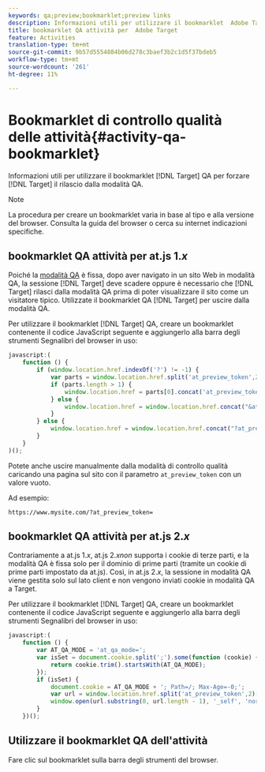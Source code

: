 ```yaml
---
keywords: qa;preview;bookmarklet;preview links
description: Informazioni utili per utilizzare il bookmarklet  Adobe Target QA per forzare Target a rilasciarvi dalla modalità QA.
title: bookmarklet QA attività per  Adobe Target
feature: Activities
translation-type: tm+mt
source-git-commit: 9b57d5554884b06d278c3baef3b2c1d5f37bdeb5
workflow-type: tm+mt
source-wordcount: '261'
ht-degree: 11%

---
```



# Bookmarklet di controllo qualità delle attività{#activity-qa-bookmarklet}

Informazioni utili per utilizzare il bookmarklet [!DNL Target] QA per forzare [!DNL Target] il rilascio dalla modalità QA.

>[!NOTE]
>
>La procedura per creare un bookmarklet varia in base al tipo e alla versione del browser. Consulta la guida del browser o cerca su internet indicazioni specifiche.

## bookmarklet QA attività per at.js 1.*x*

Poiché la [modalità QA](/help/c-activities/c-activity-qa/activity-qa.md) è fissa, dopo aver navigato in un sito Web in modalità QA, la sessione [!DNL Target] deve scadere oppure è necessario che [!DNL Target] rilasci dalla modalità QA prima di poter visualizzare il sito come un visitatore tipico. Utilizzate il bookmarklet QA [!DNL Target] per uscire dalla modalità QA.

Per utilizzare il bookmarklet [!DNL Target] QA, creare un bookmarklet contenente il codice JavaScript seguente e aggiungerlo alla barra degli strumenti Segnalibri del browser in uso:

```javascript
javascript:(
    function () {
        if (window.location.href.indexOf('?') != -1) {
            var parts = window.location.href.split('at_preview_token',2);
            if (parts.length > 1) {
                window.location.href = parts[0].concat('at_preview_token=');
            } else {
                window.location.href = window.location.href.concat("&at_preview_token=")
            }
        } else {
            window.location.href = window.location.href.concat("?at_preview_token=")
        }
    }
)();
```

Potete anche uscire manualmente dalla modalità di controllo qualità caricando una pagina sul sito con il parametro `at_preview_token` con un valore vuoto.

Ad esempio:

`https://www.mysite.com/?at_preview_token=`

## bookmarklet QA attività per at.js 2.*x*

Contrariamente a at.js 1.*x*, at.js 2.*xnon* supporta i cookie di terze parti, e la modalità QA è fissa solo per il dominio di prime parti (tramite un cookie di prime parti impostato da at.js). Così, in at.js 2.*x*, la sessione in modalità QA viene gestita solo sul lato client e non vengono inviati cookie in modalità QA a Target.

Per utilizzare il bookmarklet [!DNL Target] QA, creare un bookmarklet contenente il codice JavaScript seguente e aggiungerlo alla barra degli strumenti Segnalibri del browser in uso:

```javascript
javascript:(
    function () {
        var AT_QA_MODE = 'at_qa_mode=';
        var isSet = document.cookie.split(';').some(function (cookie) {
            return cookie.trim().startsWith(AT_QA_MODE);
        });
        if (isSet) {
            document.cookie = AT_QA_MODE + '; Path=/; Max-Age=-0;';
            var url = window.location.href.split('at_preview_token',2)[0];
            window.open(url.substring(0, url.length - 1), '_self', 'noreferrer');
        }
    })();
```

## Utilizzare il bookmarklet QA dell&#39;attività

Fare clic sul bookmarklet sulla barra degli strumenti del browser.

